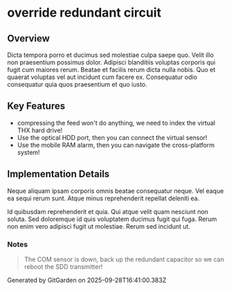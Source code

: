 # override redundant circuit

## Overview
Dicta tempora porro et ducimus sed molestiae culpa saepe quo. Velit illo non praesentium possimus dolor. Adipisci blanditiis voluptas corporis qui fugit cum maiores rerum. Beatae et facilis rerum dicta nulla nobis. Quo et quaerat voluptas vel aut incidunt cum facere ex. Consequatur odio consequatur quia quos praesentium et quo iusto.

## Key Features
- compressing the feed won't do anything, we need to index the virtual THX hard drive!
- Use the optical HDD port, then you can connect the virtual sensor!
- Use the mobile RAM alarm, then you can navigate the cross-platform system!

## Implementation Details
Neque aliquam ipsam corporis omnis beatae consequatur neque. Vel eaque ea sequi rerum sunt. Atque minus reprehenderit repellat deleniti ea.
 Id quibusdam reprehenderit et quia. Qui atque velit quam nesciunt non soluta. Sed doloremque id quis voluptatem ducimus fugit qui fuga. Rerum non enim vero adipisci fugit ut molestiae. Rerum sed incidunt ut.

### Notes
> The COM sensor is down, back up the redundant capacitor so we can reboot the SDD transmitter!

Generated by GitGarden on 2025-09-28T16:41:00.383Z